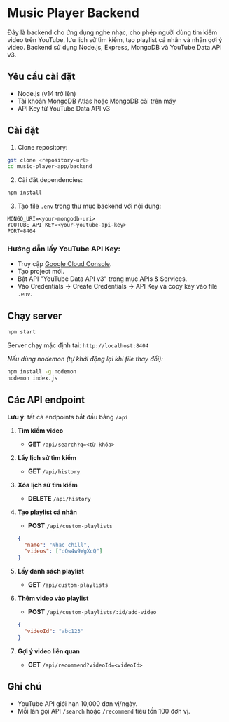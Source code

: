 # Music Player Backend

Đây là backend cho ứng dụng nghe nhạc, cho phép người dùng tìm kiếm video trên YouTube, lưu lịch sử tìm kiếm, tạo playlist cá nhân và nhận gợi ý video. Backend sử dụng Node.js, Express, MongoDB và YouTube Data API v3.

## Yêu cầu cài đặt
- Node.js (v14 trở lên)
- Tài khoản MongoDB Atlas hoặc MongoDB cài trên máy
- API Key từ YouTube Data API v3

## Cài đặt

1. Clone repository:
```bash
git clone <repository-url>
cd music-player-app/backend
```

2. Cài đặt dependencies:
```bash
npm install
```

3. Tạo file `.env` trong thư mục backend với nội dung:
```text
MONGO_URI=<your-mongodb-uri>
YOUTUBE_API_KEY=<your-youtube-api-key>
PORT=8404
```

### Hướng dẫn lấy YouTube API Key:
- Truy cập [Google Cloud Console](https://console.cloud.google.com/).
- Tạo project mới.
- Bật API "YouTube Data API v3" trong mục APIs & Services.
- Vào Credentials → Create Credentials → API Key và copy key vào file `.env`.

## Chạy server

```bash
npm start
```

Server chạy mặc định tại: `http://localhost:8404`

*Nếu dùng nodemon (tự khởi động lại khi file thay đổi):*
```bash
npm install -g nodemon
nodemon index.js
```

## Các API endpoint

**Lưu ý**: tất cả endpoints bắt đầu bằng `/api`

1. **Tìm kiếm video**
   - **GET** `/api/search?q=<từ khóa>`

2. **Lấy lịch sử tìm kiếm**
   - **GET** `/api/history`

3. **Xóa lịch sử tìm kiếm**
   - **DELETE** `/api/history`

4. **Tạo playlist cá nhân**
   - **POST** `/api/custom-playlists`
   ```json
   {
     "name": "Nhạc chill",
     "videos": ["dQw4w9WgXcQ"]
   }
   ```

5. **Lấy danh sách playlist**
   - **GET** `/api/custom-playlists`

6. **Thêm video vào playlist**
   - **POST** `/api/custom-playlists/:id/add-video`
   ```json
   {
     "videoId": "abc123"
   }
   ```

7. **Gợi ý video liên quan**
   - **GET** `/api/recommend?videoId=<videoId>`

## Ghi chú
- YouTube API giới hạn 10,000 đơn vị/ngày.
- Mỗi lần gọi API `/search` hoặc `/recommend` tiêu tốn 100 đơn vị.

